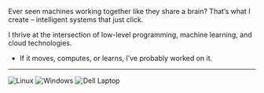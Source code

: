 Ever seen machines working together like they share a brain? That’s what I create – intelligent systems that just click.
 
I thrive at the intersection of low-level programming, machine learning, and cloud technologies. 

- If it moves, computes, or learns, I’ve probably worked on it.  
---

![Linux](https://img.shields.io/badge/Linux-FCC624?style=flat&logo=linux&logoColor=black)  ![Windows](https://img.shields.io/badge/Windows-0078D6?style=flat&logo=windows&logoColor=white)  ![Dell Laptop](https://img.shields.io/badge/Dell_Laptop-007DB8?style=flat&logo=dell&logoColor=white)
